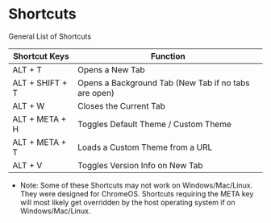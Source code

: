 # Shortcuts
General List of Shortcuts

 | Shortcut Keys   | Function 
 | --------------- | ---------------------------------
 | ALT + T         | Opens a New Tab
 | ALT + SHIFT + T | Opens a Background Tab (New Tab if no tabs are open)
 | ALT + W         | Closes the Current Tab 
 | ALT + META + H  | Toggles Default Theme / Custom Theme
 | ALT + META + T  | Loads a Custom Theme from a URL
 | ALT + V         | Toggles Version Info on New Tab

- Note:
 Some of these Shortcuts may not work on Windows/Mac/Linux. They were designed for ChromeOS. Shortcuts requiring the META key will most likely get overridden by the host operating system if on Windows/Mac/Linux. 
